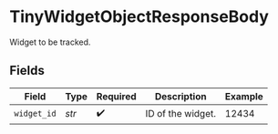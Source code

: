 # TinyWidgetObjectResponseBody

Widget to be tracked.


## Fields

| Field              | Type               | Required           | Description        | Example            |
| ------------------ | ------------------ | ------------------ | ------------------ | ------------------ |
| `widget_id`        | *str*              | :heavy_check_mark: | ID of the widget.  | 12434              |